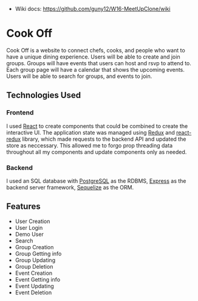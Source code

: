 - Wiki docs: https://github.com/guny12/W16-MeetUpClone/wiki

# Cook Off

Cook Off is a website to connect chefs, cooks, and people who want to have a unique dining experience. Users will be able to create and join groups. Groups will have events that users can host and rsvp to attend to. Each group page will have a calendar that shows the upcoming events. Users will be able to search for groups, and events to join.

## Technologies Used

### Frontend

I used [React](https://reactjs.org/) to create components that could be combined to create the interactive UI. The application state was managed using [Redux](https://redux.js.org/) and [react-redux](https://react-redux.js.org/) library, which made requests to the backend API and updated the store as neccessary. This allowed me to forgo prop threading data throughout all my components and update components only as needed.

### Backend

I used an SQL database with [PostgreSQL](https://www.postgresql.org/) as the RDBMS, [Express](https://expressjs.com/) as the backend server framework, [Sequelize](https://sequelize.org/) as the ORM.

## Features

- User Creation
- User Login
- Demo User
- Search
- Group Creation
- Group Getting info
- Group Updating
- Group Deletion
- Event Creation
- Event Getting info
- Event Updating
- Event Deletion
